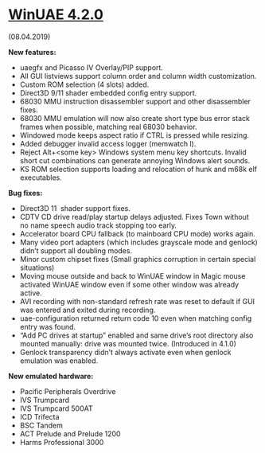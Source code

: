 # [WinUAE 4.2.0](https://www.winuae.net/2019/04/09/winuae-4-2-0/)

(08.04.2019)

**New features:**

- uaegfx and Picasso IV Overlay/PIP support.
- All GUI listviews support column order and column width customization.
- Custom ROM selection (4 slots) added.
- Direct3D 9/11 shader embedded config entry support.
- 68030 MMU instruction disassembler support and other disassembler fixes.
- 68030 MMU emulation will now also create short type bus error stack frames when possible, matching real 68030 behavior.
- Windowed mode keeps aspect ratio if CTRL is pressed while resizing.
- Added debugger invalid access logger (memwatch l).
- Reject Alt+\<some key\> Windows system menu key shortcuts. Invalid short cut combinations can generate annoying Windows alert sounds.
- KS ROM selection supports loading and relocation of hunk and m68k elf executables.

**Bug fixes:**

- Direct3D 11  shader support fixes.
- CDTV CD drive read/play startup delays adjusted. Fixes Town without no name speech audio track stopping too early.
- Accelerator board CPU fallback (to mainboard CPU mode) works again.
- Many video port adapters (which includes grayscale mode and genlock) didn’t support all doubling modes.
- Minor custom chipset fixes (Small graphics corruption in certain special situations)
- Moving mouse outside and back to WinUAE window in Magic mouse activated WinUAE window even if some other window was already active.
- AVI recording with non-standard refresh rate was reset to default if GUI was entered and exited during recording.
- uae-configuration returned return code 10 even when matching config entry was found.
- “Add PC drives at startup” enabled and same drive’s root directory also mounted manually: drive was mounted twice. (Introduced in 4.1.0)
- Genlock transparency didn’t always activate even when genlock emulation was enabled.

**New emulated hardware:**

- Pacific Peripherals Overdrive
- IVS Trumpcard
- IVS Trumpcard 500AT
- ICD Trifecta
- BSC Tandem
- ACT Prelude and Prelude 1200
- Harms Professional 3000
